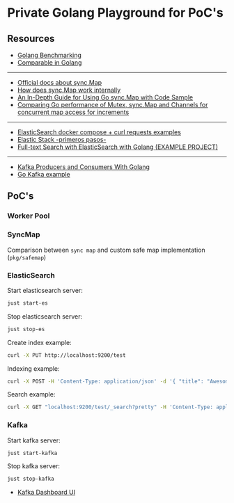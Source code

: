 # Private Golang Playground for PoC's

## Resources

- [Golang Benchmarking](https://blog.logrocket.com/benchmarking-golang-improve-function-performance/)
- [Comparable in Golang](https://levelup.gitconnected.com/comparable-in-golang-d7b080e49443)

---

- [Official docs about sync.Map](https://pkg.go.dev/sync#Map)
- [How does sync.Map work internally](https://sreramk.medium.com/go-inside-sync-map-how-does-sync-map-work-internally-97e87b8e6bf)
- [An In-Depth Guide for Using Go sync.Map with Code Sample](https://reliasoftware.com/blog/go-sync-map)
- [Comparing Go performance of Mutex, sync.Map and Channels for concurrent map access for increments](https://medium.com/@nikolay.dimitrov/comparing-go-performance-of-mutex-sync-map-and-channels-for-syncing-a-map-of-counters-61810c201e17)

---

- [ElasticSearch docker compose + curl requests examples](https://geshan.com.np/blog/2023/06/elasticsearch-docker/)
- [Elastic Stack -primeros pasos-](https://www.elastic.co/es/blog/getting-started-with-the-elastic-stack-and-docker-compose)
- [Full-text Search with ElasticSearch with Golang (EXAMPLE PROJECT)](https://github.com/code-heim/go_46_elasticsearch)

---

- [Kafka Producers and Consumers With Golang](https://medium.com/@wahyubagus1910/kafka-producers-and-consumers-with-golang-863d920c723c)
- [Go Kafka example](https://github.com/EstebanDem/go-kafka-example/tree/master)

## PoC's

### Worker Pool

### SyncMap

Comparison between `sync map` and custom safe map implementation (`pkg/safemap`)

### ElasticSearch

Start elasticsearch server:

```bash
just start-es
```

Stop elasticsearch server:

```bash
just stop-es
```

Create index example:

```bash
curl -X PUT http://localhost:9200/test
```

Indexing example:

```bash
curl -X POST -H 'Content-Type: application/json' -d '{ "title": "Awesome Test!", "description": "This is an awesome example", "price": 3.50, "category": "Example Category", "brand": "Example Brand" }' http://localhost:9200/test/_doc
```

Search example:

```bash
curl -X GET "localhost:9200/test/_search?pretty" -H 'Content-Type: application/json' -d' { "query": { "match": { "title": "test" } } }'
```

### Kafka

Start kafka server:

```bash
just start-kafka
```

Stop kafka server:

```bash
just stop-kafka
```

- [Kafka Dashboard UI](http://localhost:8080)
